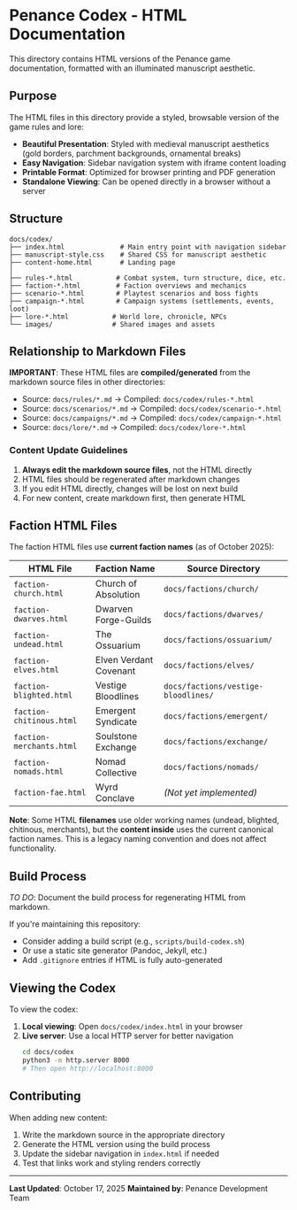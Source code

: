 # Penance Codex - HTML Documentation

This directory contains HTML versions of the Penance game documentation, formatted with an illuminated manuscript aesthetic.

## Purpose

The HTML files in this directory provide a styled, browsable version of the game rules and lore:

- **Beautiful Presentation**: Styled with medieval manuscript aesthetics (gold borders, parchment backgrounds, ornamental breaks)
- **Easy Navigation**: Sidebar navigation system with iframe content loading
- **Printable Format**: Optimized for browser printing and PDF generation
- **Standalone Viewing**: Can be opened directly in a browser without a server

## Structure

```
docs/codex/
├── index.html              # Main entry point with navigation sidebar
├── manuscript-style.css    # Shared CSS for manuscript aesthetic
├── content-home.html       # Landing page
│
├── rules-*.html           # Combat system, turn structure, dice, etc.
├── faction-*.html         # Faction overviews and mechanics
├── scenario-*.html        # Playtest scenarios and boss fights
├── campaign-*.html        # Campaign systems (settlements, events, loot)
├── lore-*.html           # World lore, chronicle, NPCs
└── images/               # Shared images and assets
```

## Relationship to Markdown Files

**IMPORTANT**: These HTML files are **compiled/generated** from the markdown source files in other directories:

- Source: `docs/rules/*.md` → Compiled: `docs/codex/rules-*.html`
- Source: `docs/scenarios/*.md` → Compiled: `docs/codex/scenario-*.html`
- Source: `docs/campaigns/*.md` → Compiled: `docs/codex/campaign-*.html`
- Source: `docs/lore/*.md` → Compiled: `docs/codex/lore-*.html`

### Content Update Guidelines

1. **Always edit the markdown source files**, not the HTML directly
2. HTML files should be regenerated after markdown changes
3. If you edit HTML directly, changes will be lost on next build
4. For new content, create markdown first, then generate HTML

## Faction HTML Files

The faction HTML files use **current faction names** (as of October 2025):

| HTML File | Faction Name | Source Directory |
|-----------|--------------|------------------|
| `faction-church.html` | Church of Absolution | `docs/factions/church/` |
| `faction-dwarves.html` | Dwarven Forge-Guilds | `docs/factions/dwarves/` |
| `faction-undead.html` | The Ossuarium | `docs/factions/ossuarium/` |
| `faction-elves.html` | Elven Verdant Covenant | `docs/factions/elves/` |
| `faction-blighted.html` | Vestige Bloodlines | `docs/factions/vestige-bloodlines/` |
| `faction-chitinous.html` | Emergent Syndicate | `docs/factions/emergent/` |
| `faction-merchants.html` | Soulstone Exchange | `docs/factions/exchange/` |
| `faction-nomads.html` | Nomad Collective | `docs/factions/nomads/` |
| `faction-fae.html` | Wyrd Conclave | *(Not yet implemented)* |

**Note**: Some HTML **filenames** use older working names (undead, blighted, chitinous, merchants), but the **content inside** uses the current canonical faction names. This is a legacy naming convention and does not affect functionality.

## Build Process

*TO DO*: Document the build process for regenerating HTML from markdown.

If you're maintaining this repository:
- Consider adding a build script (e.g., `scripts/build-codex.sh`)
- Or use a static site generator (Pandoc, Jekyll, etc.)
- Add `.gitignore` entries if HTML is fully auto-generated

## Viewing the Codex

To view the codex:

1. **Local viewing**: Open `docs/codex/index.html` in your browser
2. **Live server**: Use a local HTTP server for better navigation
   ```bash
   cd docs/codex
   python3 -m http.server 8000
   # Then open http://localhost:8000
   ```

## Contributing

When adding new content:

1. Write the markdown source in the appropriate directory
2. Generate the HTML version using the build process
3. Update the sidebar navigation in `index.html` if needed
4. Test that links work and styling renders correctly

---

**Last Updated**: October 17, 2025
**Maintained by**: Penance Development Team
